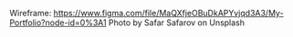 Wireframe: https://www.figma.com/file/MaQXfjeOBuDkAPYvjqd3A3/My-Portfolio?node-id=0%3A1
Photo by Safar Safarov on Unsplash